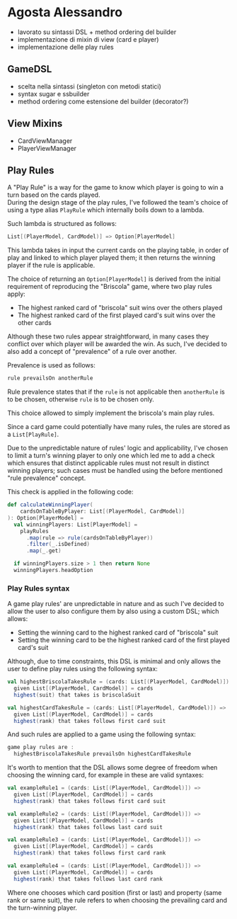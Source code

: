 # Agosta Alessandro
- lavorato su sintassi DSL + method ordering del builder
- implementazione di mixin di view (card e player)
- implementazione delle play rules

## GameDSL
- scelta nella sintassi (singleton con metodi statici)
- syntax sugar e ssbuilder
- method ordering come estensione del builder (decorator?)

## View Mixins
- CardViewManager
- PlayerViewManager

## Play Rules
A "Play Rule" is a way for the game to know which player is going to win a turn based on the cards played.  
During the design stage of the play rules, I've followed the team's choice of using a type alias `PlayRule` which internally boils down to a lambda.

Such lambda is structured as follows:
```scala
List[(PlayerModel, CardModel)] => Option[PlayerModel]
```
This lambda takes in input the current cards on the playing table, in order of play and linked to which player played them;
it then returns the winning player if the rule is applicable. 

The choice of returning an `Option[PlayerModel]` is derived from the initial requirement of reproducing the "Briscola" game, where two play rules apply:
- The highest ranked card of "briscola" suit wins over the others played
- The highest ranked card of the first played card's suit wins over the other cards

Although these two rules appear straightforward, in many cases they conflict over which player will be awarded the win. 
As such, I've decided to also add a concept of "prevalence" of a rule over another.

Prevalence is used as follows:

```scala
rule prevailsOn anotherRule
```

Rule prevalence states that if the `rule` is not applicable then `anotherRule` is to be chosen, otherwise `rule` is to be chosen only. 

This choice allowed to simply implement the briscola's main play rules.

Since a card game could potentially have many rules, the rules are stored as a `List[PlayRule]`.

Due to the unpredictable nature of rules' logic and applicability, I've chosen to limit a turn's winning player to only one which led me to add a check which ensures that distinct applicable rules must not result in distinct winning players; such cases must be handled using the before mentioned "rule prevalence" concept.

This check is applied in the following code:
```scala
def calculateWinningPlayer(
    cardsOnTableByPlayer: List[(PlayerModel, CardModel)]
): Option[PlayerModel] =
  val winningPlayers: List[PlayerModel] =
    playRules
      .map(rule => rule(cardsOnTableByPlayer))
      .filter(_.isDefined)
      .map(_.get)

  if winningPlayers.size > 1 then return None
  winningPlayers.headOption
```
### Play Rules syntax

A game play rules' are unpredictable in nature and as such I've decided to allow the user to also configure them by also using a custom DSL; which allows:
- Setting the winning card to the highest ranked card of "briscola" suit 
- Setting the winning card to be the highest ranked card of the first played card's suit

Although, due to time constraints, this DSL is minimal and only allows the user to define play rules using the following syntax:
```scala
val highestBriscolaTakesRule = (cards: List[(PlayerModel, CardModel)]) =>
  given List[(PlayerModel, CardModel)] = cards
  highest(suit) that takes is briscolaSuit

val highestCardTakesRule = (cards: List[(PlayerModel, CardModel)]) =>
  given List[(PlayerModel, CardModel)] = cards
  highest(rank) that takes follows first card suit
```
And such rules are applied to a game using the following syntax:
```scala
game play rules are :
  highestBriscolaTakesRule prevailsOn highestCardTakesRule
```

It's worth to mention that the DSL allows some degree of freedom when choosing the winning card, for example in these are valid syntaxes:
```scala
val exampleRule1 = (cards: List[(PlayerModel, CardModel)]) =>
  given List[(PlayerModel, CardModel)] = cards
  highest(rank) that takes follows first card suit

val exampleRule2 = (cards: List[(PlayerModel, CardModel)]) =>
  given List[(PlayerModel, CardModel)] = cards
  highest(rank) that takes follows last card suit

val exampleRule3 = (cards: List[(PlayerModel, CardModel)]) =>
  given List[(PlayerModel, CardModel)] = cards
  highest(rank) that takes follows first card rank

val exampleRule4 = (cards: List[(PlayerModel, CardModel)]) =>
  given List[(PlayerModel, CardModel)] = cards
  highest(rank) that takes follows last card rank
```
Where one chooses which card position (first or last) and property (same rank or same suit), the rule refers to when choosing the prevailing card and the turn-winning player.
